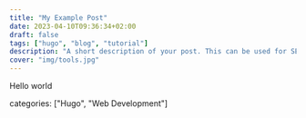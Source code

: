```yaml
---
title: "My Example Post"
date: 2023-04-10T09:36:34+02:00
draft: false
tags: ["hugo", "blog", "tutorial"]
description: "A short description of your post. This can be used for SEO purposes or for displaying a custom summary."
cover: "img/tools.jpg"
---
```


Hello world

categories: ["Hugo", "Web Development"]
